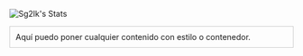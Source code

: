 ![Sg2lk's Stats](https://github-readme-stats.vercel.app/api?username=Sg2lk&theme=tokyonight&show_icons=true&hide_border=false&count_private=true)

<div style="border: 1px solid #ccc; padding: 10px;">
  Aquí puedo poner cualquier contenido con estilo o contenedor.
</div>
